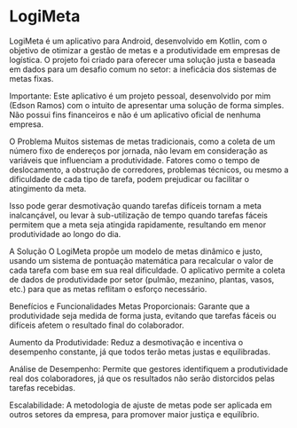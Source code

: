 # LogiMeta
LogiMeta é um aplicativo para Android, desenvolvido em Kotlin, com o objetivo de otimizar a gestão de metas e a produtividade em empresas de logística. O projeto foi criado para oferecer uma solução justa e baseada em dados para um desafio comum no setor: a ineficácia dos sistemas de metas fixas.

Importante: Este aplicativo é um projeto pessoal, desenvolvido por mim (Edson Ramos) com o intuito de apresentar uma solução de forma simples. Não possui fins financeiros e não é um aplicativo oficial de nenhuma empresa.

O Problema
Muitos sistemas de metas tradicionais, como a coleta de um número fixo de endereços por jornada, não levam em consideração as variáveis que influenciam a produtividade. Fatores como o tempo de deslocamento, a obstrução de corredores, problemas técnicos, ou mesmo a dificuldade de cada tipo de tarefa, podem prejudicar ou facilitar o atingimento da meta.

Isso pode gerar desmotivação quando tarefas difíceis tornam a meta inalcançável, ou levar à sub-utilização de tempo quando tarefas fáceis permitem que a meta seja atingida rapidamente, resultando em menor produtividade ao longo do dia.

A Solução
O LogiMeta propõe um modelo de metas dinâmico e justo, usando um sistema de pontuação matemática para recalcular o valor de cada tarefa com base em sua real dificuldade. O aplicativo permite a coleta de dados de produtividade por setor (pulmão, mezanino, plantas, vasos, etc.) para que as metas reflitam o esforço necessário.

Benefícios e Funcionalidades
Metas Proporcionais: Garante que a produtividade seja medida de forma justa, evitando que tarefas fáceis ou difíceis afetem o resultado final do colaborador.

Aumento da Produtividade: Reduz a desmotivação e incentiva o desempenho constante, já que todos terão metas justas e equilibradas.

Análise de Desempenho: Permite que gestores identifiquem a produtividade real dos colaboradores, já que os resultados não serão distorcidos pelas tarefas recebidas.

Escalabilidade: A metodologia de ajuste de metas pode ser aplicada em outros setores da empresa, para promover maior justiça e equilíbrio.
